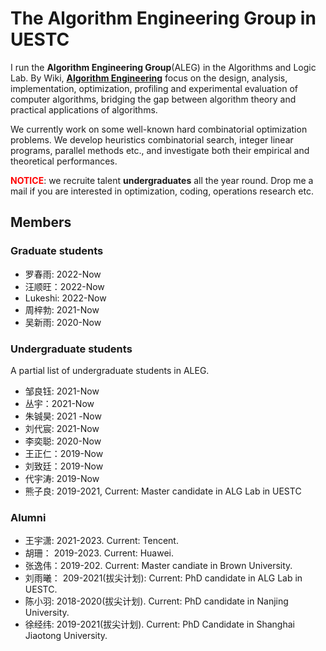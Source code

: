 # The Algorithm Engineering Group in UESTC
I run the **Algorithm Engineering Group**(ALEG) in the Algorithms and Logic Lab.
By Wiki, [**Algorithm Engineering**](https://en.wikipedia.org/wiki/Algorithm_engineering) focus on the design, analysis, implementation, optimization, profiling and experimental evaluation of computer algorithms, bridging the gap between algorithm theory and practical applications of algorithms.

We currently work on some well-known hard combinatorial  optimization problems. We develop heuristics combinatorial search, integer linear programs, parallel methods etc., and investigate both their empirical and theoretical performances.


<font color=red>**NOTICE**</font>: we recruite talent **undergraduates** all the year round.
Drop me a mail if you are interested in optimization, coding, operations research etc.

## Members
### Graduate students
- 罗春雨: 2022-Now
- 汪顺旺：2022-Now
- Lukeshi: 2022-Now
- 周梓勃: 2021-Now
- 吴新雨: 2020-Now

### Undergraduate students
A partial list of undergraduate students in ALEG. 
- 邹良钰: 2021-Now
- 丛宇：2021-Now
- 朱铖昊: 2021 -Now
- 刘代宸: 2021-Now
- 李奕聪: 2020-Now
- 王正仁：2019-Now
- 刘致廷：2019-Now
- 代宇涛: 2019-Now
- 熊子良: 2019-2021, Current: Master candidate in ALG Lab in UESTC

### Alumni
- 王宇潇: 2021-2023. Current: Tencent.
- 胡珊： 2019-2023. Current: Huawei.
- 张逸伟：2019-202. Current: Master candiate in Brown University.
- 刘雨曦： 209-2021(拔尖计划): Current: PhD candidate in ALG Lab in UESTC.
- 陈小羽:  2018-2020(拔尖计划).  Current: PhD candidate in Nanjing University.
- 徐经纬: 2019-2021(拔尖计划).  Current: PhD Candidate in Shanghai Jiaotong University.

